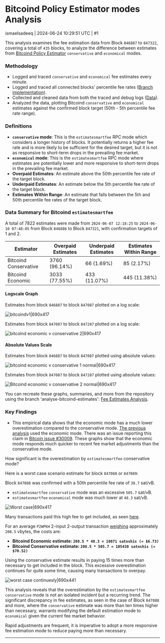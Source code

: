 # Bitcoind Policy Estimator modes Analysis

ismaelsadeeq | 2024-06-24 10:29:51 UTC | #1

This analysis examines the fee estimation data from Block `846887` to `847322`, covering a total of `435` blocks, to analyze the difference between estimates from [Bitcoind Policy Estimator](https://johnnewbery.com/an-intro-to-bitcoin-core-fee-estimation/) `conservative` and `economical` modes.

### Methodology

- Logged and traced `conservative` and `economical` fee estimates every minute.
- Logged and traced all connected blocks' percentile fee rates ([Branch implementation](https://github.com/ismaelsadeeq/bitcoin/tree/new-fee-estimator-data)).
- Collected and cleaned data from both the traced and debug logs ([Data](https://gist.github.com/ismaelsadeeq/6a6531e9b96bfeed20178e353b187332)).
- Analyzed the data, plotting Bitcoind `conservative` and `economical` estimates against the confirmed block target (50th - 5th percentile fee rate range).

### Definitions

- **`conservative` mode**: This is the `estimatesmartfee` RPC mode which considers a longer history of blocks. It potentially returns a higher fee rate and is more likely to be sufficient for the desired target, but it is not as responsive to short-term drops in the prevailing fee market.
- **`economical` mode**: This is the `estimatesmartfee` RPC mode where estimates are potentially lower and more responsive to short-term drops in the prevailing fee market.
- **Overpaid Estimates**: An estimate above the 50th percentile fee rate of the target block.
- **Underpaid Estimates**: An estimate below the 5th percentile fee rate of the target block.
- **Estimates Within Range**: An estimate that falls between the 5th and 50th percentile fee rates of the target block.

### Data Summary for Bitcoind `estimatesmartfee`

A total of 7822 estimates were made from `2024-06-07 12:18:25` to `2024-06-10 07:48:05` from Block `846886` to Block `847321`, with confirmation targets of 1 and 2.

| Estimator                 | Overpaid Estimates | Underpaid Estimates | Estimates Within Range |
|---------------------------|--------------------|---------------------|------------------------|
| Bitcoind Conservative     | 3760 (96.14%)      | 66 (1.69%)          | 85 (2.17%)             |
| Bitcoind Economic         | 3033 (77.55%)      | 433 (11.07%)        | 445 (11.38%)           |

#### Logscale Graph

Estimates from block `846887` to block `847087` plotted on a log scale:

![bitcoindv1|690x417](upload://f7KSWpqX7gsxAw1F9VoSmhuzpXS.png)



Estimates from block `847087` to block `847287` plotted on a log scale:

![bitcoind economic v conservative 2|690x417](upload://3AmbdfWEWi661cvC2VLqrMsWfU8.png)


#### Absolute Values Scale

Estimates from block `846887` to block `847087` plotted using absolute values:

![bitcoind economic v conservative 1 normal|690x417](upload://tUYk60hBSzbdIsjQwvBoMgskP7F.png)


Estimates from block `847087` to block `847287` plotted using absolute values:

![Bitcoind economic v conservative 2 normal|690x417](upload://oEfgBdp7P3AvLuACUAjAtQvn7jc.png)


You can recreate these graphs, summaries, and more from the repository using the branch 'analyse-bitcoind-estimates': [Fee Estimates Analysis](https://github.com/ismaelsadeeq/fee-estimates-analysis/tree/analyse-bitcoind-estimates).

### Key Findings

- This empirical data shows that the economic mode has a much lower overestimation compared to the conservative mode. [The previous analysis](https://delvingbitcoin.org/t/mempool-based-fee-estimation-on-bitcoin-core/703) used the economic mode. There was an issue reporting this claim in [Bitcoin issue #30009](https://github.com/bitcoin/bitcoin/issues/30009). These graphs show that the economic mode responds much quicker to recent fee market adjustments than the conservative mode.

How significant is the overestimation by `estimatesmartfee` conservative mode?

Here is a worst case scenario estimate for block `847088` or `847089`:

Block `847088` was confirmed with a 50th percentile fee rate of `38.7` sat/vB. 

- `estimatesmartfee` `conservative` mode was an excessive `505.7` sat/vB. 
- `estimatesmartfee` `economical` mode was much lower at `48.3` sat/vB.

![Worst case|690x417](upload://fTqWmGqI5P0eGA4bF6E0RyhS5re.png)


Many transactions paid this high fee to get included, as seen [here](https://mempool.space/block/0000000000000000000074877b16a3ca2a512114f731fc76e226ec77dcfc38db).
 
For an average `P2WPKH` 2-input 2-output transaction [weighing](https://bitcoinops.org/en/tools/calc-size/) approximately `208.5` vbytes, the costs are:

- **Bitcoind Economic estimate: `208.5 * 48.3 = 10071 satoshis (≃ $6.73)`**
- **Bitcoind Conservative estimate: `208.5 * 505.7 = 105438 satoshis (≃ $70.52)`**

Using the conservative estimate results in paying 15 times more than necessary to get included in the block. This excessive overestimation continues for quite some time, causing many transactions to overpay.

![worst case continuesly|690x441](upload://2mqCJOBBg7f1pesxWFd2EKUlUPj.png)

This analysis reveals that the overestimation by the `estimatesmartfee` `conservative` mode is not an isolated incident but a recurring trend. The significant discrepancy in fee estimates, as seen in the case of Block `847088` and more, where the `conservative` estimate was more than ten times higher than necessary, warrants modifying the default estimation mode to `economical` given the current fee market behavior.

Rapid adjustments are frequent, it is imperative to adopt a more responsive fee estimation mode to reduce paying more than necessary.

-------------------------

